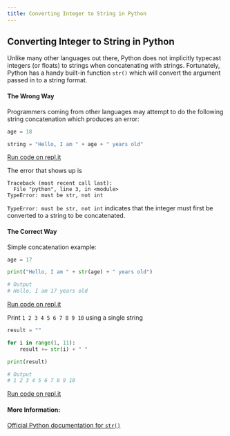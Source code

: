 ```yaml
---
title: Converting Integer to String in Python
---
```

## Converting Integer to String in Python

Unlike many other languages out there, Python does not implicitly typecast integers (or floats) to strings when concatenating with strings. Fortunately, Python has a handy built-in function `str()` which will convert the argument passed in to a string format.

#### The Wrong Way

Programmers coming from other languages may attempt to do the following string concatenation which produces an error:

```py
age = 18

string = "Hello, I am " + age + " years old"
```
<a href='https://repl.it/JyYH/0' target='_blank' rel='nofollow'>Run code on repl.it</a>

The error that shows up is
```
Traceback (most recent call last):
  File "python", line 3, in <module>
TypeError: must be str, not int
```

`TypeError: must be str, not int` indicates that the integer must first be converted to a string to be concatenated.

#### The Correct Way

Simple concatenation example:

```py
age = 17

print("Hello, I am " + str(age) + " years old")

# Output
# Hello, I am 17 years old
```
<a href='https://repl.it/Jz8Q/0' target='_blank' rel='nofollow'>Run code on repl.it</a>

Print `1 2 3 4 5 6 7 8 9 10` using a single string
```py
result = ""

for i in range(1, 11):
    result += str(i) + " "

print(result)

# Output
# 1 2 3 4 5 6 7 8 9 10
```
<a href='https://repl.it/KBLB/0' target='_blank' rel='nofollow'>Run code on repl.it</a>


#### More Information:
<a href='https://docs.python.org/3/library/stdtypes.html#str' target='_blank' rel='nofollow'>Official Python documentation for `str()`</a>



